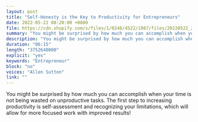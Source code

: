 ```yaml
---
layout: post
title: "Self-Honesty is the Key to Productivity for Entrepreneurs"
date: 2022-05-22 08:20:00 +0800
file: https://cdn.shopify.com/s/files/1/0248/4522/1987/files/20220522_2.mp3?v=1653211571
summary: "You might be surprised by how much you can accomplish when your time is not being wasted on unproductive tasks. The first step to increasing productivity is self-assessment and recognizing your limitations, which will allow for more focused work with improved results!"
description: "You might be surprised by how much you can accomplish when your time is not being wasted on unproductive tasks. The first step to increasing productivity is self-assessment and recognizing your limitations, which will allow for more focused work with improved results!"
duration: "06:15"
length: "3752640000"
explicit: "yes"
keywords: "Entrepreneur"
block: "no"
voices: "Allen Sutton"
link: ""
---
```


You might be surprised by how much you can accomplish when your time is not being wasted on unproductive tasks. The first step to increasing productivity is self-assessment and recognizing your limitations, which will allow for more focused work with improved results!
